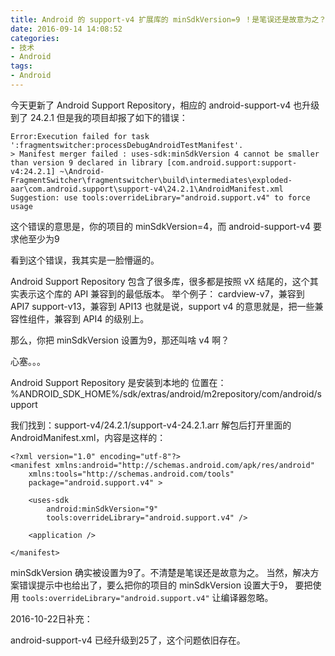 ```yaml
---
title: Android 的 support-v4 扩展库的 minSdkVersion=9 ！是笔误还是故意为之？
date: 2016-09-14 14:08:52
categories:
- 技术
- Android
tags:
- Android
---
```

今天更新了 Android Support Repository，相应的 android-support-v4 也升级到了 24.2.1
但是我的项目却报了如下的错误：

```
Error:Execution failed for task ':fragmentswitcher:processDebugAndroidTestManifest'.
> Manifest merger failed : uses-sdk:minSdkVersion 4 cannot be smaller than version 9 declared in library [com.android.support:support-v4:24.2.1] ~\Android-FragmentSwitcher\fragmentswitcher\build\intermediates\exploded-aar\com.android.support\support-v4\24.2.1\AndroidManifest.xml
Suggestion: use tools:overrideLibrary="android.support.v4" to force usage
```

这个错误的意思是，你的项目的 minSdkVersion=4，而 android-support-v4 要求他至少为9

<!-- more -->

看到这个错误，我其实是一脸懵逼的。

Android Support Repository 包含了很多库，很多都是按照 vX 结尾的，这个其实表示这个库的 API 兼容到的最低版本。
举个例子：
cardview-v7，兼容到 API7
support-v13，兼容到 API13
也就是说，support v4 的意思就是，把一些兼容性组件，兼容到 API4 的级别上。

那么，你把 minSdkVersion 设置为9，那还叫啥 v4 啊？

心塞。。。

Android Support Repository 是安装到本地的
位置在：%ANDROID_SDK_HOME%/sdk/extras/android/m2repository/com/android/support

我们找到：support-v4/24.2.1/support-v4-24.2.1.arr
解包后打开里面的 AndroidManifest.xml，内容是这样的：

```
<?xml version="1.0" encoding="utf-8"?>
<manifest xmlns:android="http://schemas.android.com/apk/res/android"
    xmlns:tools="http://schemas.android.com/tools"
    package="android.support.v4" >

    <uses-sdk
        android:minSdkVersion="9"
        tools:overrideLibrary="android.support.v4" />

    <application />

</manifest>
```

minSdkVersion 确实被设置为9了。不清楚是笔误还是故意为之。
当然，解决方案错误提示中也给出了，要么把你的项目的 minSdkVersion 设置大于9，
要把使用 `tools:overrideLibrary="android.support.v4"` 让编译器忽略。

2016-10-22日补充：

android-support-v4 已经升级到25了，这个问题依旧存在。
